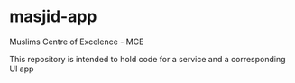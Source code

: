 # masjid-app
Muslims Centre of Excelence - MCE



This repository is intended to hold code for a service and a corresponding UI app

